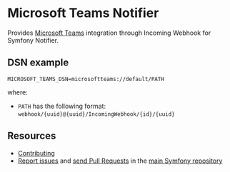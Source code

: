 Microsoft Teams Notifier
========================

Provides [Microsoft Teams](https://www.microsoft.com/en/microsoft-365/microsoft-teams/free) integration
through Incoming Webhook for Symfony Notifier.

DSN example
-----------

```
MICROSOFT_TEAMS_DSN=microsoftteams://default/PATH
```

where:
 - `PATH` has the following format: `webhook/{uuid}@{uuid}/IncomingWebhook/{id}/{uuid}`

Resources
---------

 * [Contributing](https://symfony.com/doc/current/contributing/index.html)
 * [Report issues](https://github.com/symfony/symfony/issues) and
   [send Pull Requests](https://github.com/symfony/symfony/pulls)
   in the [main Symfony repository](https://github.com/symfony/symfony)
